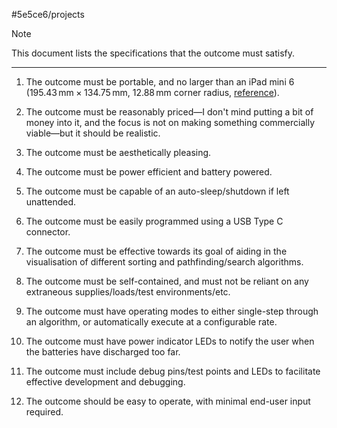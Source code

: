 #5e5ce6/projects 

> [!NOTE]  
> This document lists the specifications that the outcome must satisfy.

---

1. The outcome must be portable, and no larger than an iPad mini 6 ($195.43\,\text{mm} \times 134.75\,\text{mm}$, $12.88\,\text{mm}$ corner radius, [reference](https://developer.apple.com/accessories/Accessory-Design-Guidelines.pdf#page=284)).

2. The outcome must be reasonably priced—I don't mind putting a bit of money into it, and the focus is not on making something commercially viable—but it should be realistic.

3. The outcome must be aesthetically pleasing.

4. The outcome must be power efficient and battery powered.

5. The outcome must be capable of an auto-sleep/shutdown if left unattended.

6. The outcome must be easily programmed using a USB Type C connector.

7. The outcome must be effective towards its goal of aiding in the visualisation of different sorting and pathfinding/search algorithms.

8. The outcome must be self-contained, and must not be reliant on any extraneous supplies/loads/test environments/etc.

9. The outcome must have operating modes to either single-step through an algorithm, or automatically execute at a configurable rate.

10. The outcome must have power indicator LEDs to notify the user when the batteries have discharged too far.

11. The outcome must include debug pins/test points and LEDs to facilitate effective development and debugging.

12. The outcome should be easy to operate, with minimal end-user input required.
